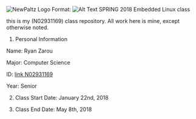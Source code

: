 ![NewPaltz Logo](home/pi/Documents/newpaltzlogo.jpg)
Format: ![Alt Text](https://www.newpaltz.edu/media/identity/logos/newpaltzlogo.jpg)
SPRING 2018 Embedded Linux class

this is my (N02931169) class repository. All work here is mine, except otherwise noted.

1. Personal Information

Name: Ryan Zarou

Major: Computer Science

ID: [link N02931169](https://github.com/zarou3)

Year: Senior

2. Class Start Date: January 22nd, 2018

3. Class End Date: May 8th, 2018
